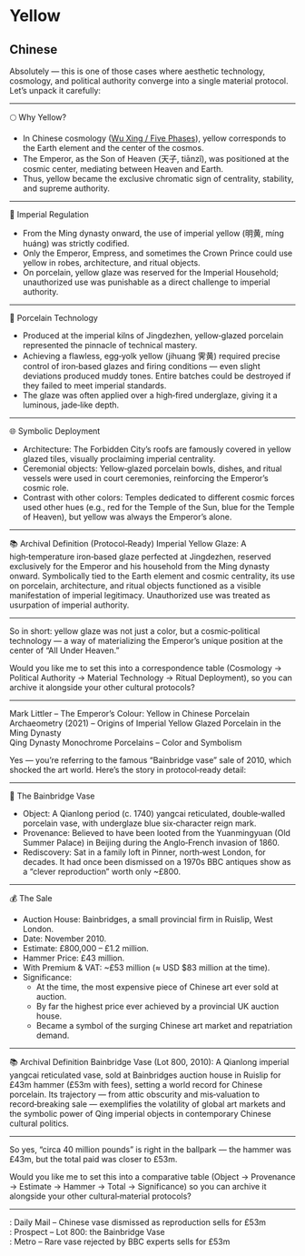 # Yellow #

## Chinese ##

Absolutely — this is one of those cases where aesthetic technology, cosmology, and political authority converge into a single material protocol. Let’s unpack it carefully:

---

🌕 Why Yellow?
- In Chinese cosmology ([Wu Xing / Five Phases](https://en.wikipedia.org/w/index.php?title=Wuxing_(Chinese_philosophy)&oldid=1313878320)), yellow corresponds to the Earth element and the center of the cosmos.  
- The Emperor, as the Son of Heaven (天子, tiānzǐ), was positioned at the cosmic center, mediating between Heaven and Earth.  
- Thus, yellow became the exclusive chromatic sign of centrality, stability, and supreme authority.

---

🏯 Imperial Regulation
- From the Ming dynasty onward, the use of imperial yellow (明黄, míng huáng) was strictly codified.  
- Only the Emperor, Empress, and sometimes the Crown Prince could use yellow in robes, architecture, and ritual objects.  
- On porcelain, yellow glaze was reserved for the Imperial Household; unauthorized use was punishable as a direct challenge to imperial authority.  

---

🏺 Porcelain Technology
- Produced at the imperial kilns of Jingdezhen, yellow‑glazed porcelain represented the pinnacle of technical mastery.  
- Achieving a flawless, egg‑yolk yellow (jihuang 霁黄) required precise control of iron‑based glazes and firing conditions — even slight deviations produced muddy tones. Entire batches could be destroyed if they failed to meet imperial standards.  
- The glaze was often applied over a high‑fired underglaze, giving it a luminous, jade‑like depth.  

---

🌐 Symbolic Deployment
- Architecture: The Forbidden City’s roofs are famously covered in yellow glazed tiles, visually proclaiming imperial centrality.  
- Ceremonial objects: Yellow‑glazed porcelain bowls, dishes, and ritual vessels were used in court ceremonies, reinforcing the Emperor’s cosmic role.  
- Contrast with other colors: Temples dedicated to different cosmic forces used other hues (e.g., red for the Temple of the Sun, blue for the Temple of Heaven), but yellow was always the Emperor’s alone.  

---

📚 Archival Definition (Protocol‑Ready)
Imperial Yellow Glaze: A high‑temperature iron‑based glaze perfected at Jingdezhen, reserved exclusively for the Emperor and his household from the Ming dynasty onward. Symbolically tied to the Earth element and cosmic centrality, its use on porcelain, architecture, and ritual objects functioned as a visible manifestation of imperial legitimacy. Unauthorized use was treated as usurpation of imperial authority.

---

So in short: yellow glaze was not just a color, but a cosmic‑political technology — a way of materializing the Emperor’s unique position at the center of “All Under Heaven.”  

Would you like me to set this into a correspondence table (Cosmology → Political Authority → Material Technology → Ritual Deployment), so you can archive it alongside your other cultural protocols?  

---

Mark Littler – The Emperor’s Colour: Yellow in Chinese Porcelain  
Archaeometry (2021) – Origins of Imperial Yellow Glazed Porcelain in the Ming Dynasty  
Qing Dynasty Monochrome Porcelains – Color and Symbolism

Yes — you’re referring to the famous “Bainbridge vase” sale of 2010, which shocked the art world. Here’s the story in protocol‑ready detail:

---

🏺 The Bainbridge Vase

- Object: A Qianlong period (c. 1740) yangcai reticulated, double‑walled porcelain vase, with underglaze blue six‑character reign mark.  
- Provenance: Believed to have been looted from the Yuanmingyuan (Old Summer Palace) in Beijing during the Anglo‑French invasion of 1860.  
- Rediscovery: Sat in a family loft in Pinner, north‑west London, for decades. It had once been dismissed on a 1970s BBC antiques show as a “clever reproduction” worth only ~£800.  

---

💰 The Sale
- Auction House: Bainbridges, a small provincial firm in Ruislip, West London.  
- Date: November 2010.  
- Estimate: £800,000 – £1.2 million.  
- Hammer Price: £43 million.  
- With Premium & VAT: ~£53 million (≈ USD $83 million at the time).  
- Significance:  
  - At the time, the most expensive piece of Chinese art ever sold at auction.  
  - By far the highest price ever achieved by a provincial UK auction house.  
  - Became a symbol of the surging Chinese art market and repatriation demand.  

---

📚 Archival Definition
Bainbridge Vase (Lot 800, 2010): A Qianlong imperial yangcai reticulated vase, sold at Bainbridges auction house in Ruislip for £43m hammer (£53m with fees), setting a world record for Chinese porcelain. Its trajectory — from attic obscurity and mis‑valuation to record‑breaking sale — exemplifies the volatility of global art markets and the symbolic power of Qing imperial objects in contemporary Chinese cultural politics.

---

So yes, “circa 40 million pounds” is right in the ballpark — the hammer was £43m, but the total paid was closer to £53m.  

Would you like me to set this into a comparative table (Object → Provenance → Estimate → Hammer → Total → Significance) so you can archive it alongside your other cultural‑material protocols?  

---

: Daily Mail – Chinese vase dismissed as reproduction sells for £53m  
: Prospect – Lot 800: the Bainbridge Vase  
: Metro – Rare vase rejected by BBC experts sells for £53m

